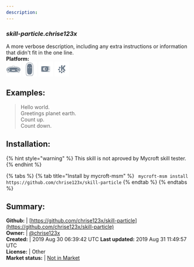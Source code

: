```yaml
---
description: 
---
```


### _skill-particle.chrise123x_  
A more verbose description, including any extra instructions or
information that didn't fit in the one line.  
**Platform:**  
 ![Mark I](../.gitbook/assets/mark-1-icon.png)  ![Mark II](../.gitbook/assets/mark-2-icon.png)  ![Picroft](../.gitbook/assets/picroft-icon.png)  ![plasmoid](../.gitbook/assets/kde.png)   
## Examples:  
> Hello world.  
> Greetings planet earth.  
> Count up.  
> Count down.  
  
## Installation:  
{% hint style="warning" %}
This skill is not aproved by Mycroft skill tester.
{% endhint %}
    
{% tabs %}
{% tab title="Install by mycroft-msm" %}
``` mycroft-msm install https://github.com/chrise123x/skill-particle```
{% endtab %}
  {% endtabs %}
    
## Summary:  
**Github:** | [https://github.com/chrise123x/skill-particle](https://github.com/chrise123x/skill-particle)  
**Owner:** | [@chrise123x](https://github.com/chrise123x)  
**Created:** | 2019 Aug 30 06:39:42 UTC  **Last updated:** 2019 Aug 31 11:49:57 UTC  
**License:** | Other  
**Market status:** | [Not in Market](https://market.mycroft.ai/skill/)  
